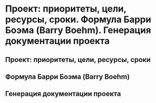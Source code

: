 Проект: приоритеты, цели, ресурсы, сроки.
Формула Барри Боэма (Barry Boehm).
Генерация документации проекта
====

Проект: приоритеты, цели, ресурсы, сроки
----

Формула Барри Боэма (Barry Boehm)
----

Генерация документации проекта
----
